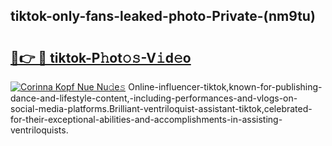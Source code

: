 ## tiktok-only-fans​-leaked-photo​-Private-(nm9tu)


# <h2><a href="https://mediaupload.pro?title=tiktok&ref=git">🔗👉 🔴 tiktok-P𝚑ot𝚘𝚜-V𝚒d𝚎o</a></h2>

[![Corinna Kopf Nue Nu𝚍e𝚜](https://i.imgur.com/0qMVB7G.gif)](https://mediaupload.pro?title=tiktok&ref=git)
Online-influencer-tiktok,known-for-publishing-dance-and-lifestyle-content,-including-performances-and-vlogs-on-social-media-platforms.Brilliant-ventriloquist-assistant-tiktok,celebrated-for-their-exceptional-abilities-and-accomplishments-in-assisting-ventriloquists.  